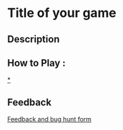 # Title of your game

## Description

## How to Play :
[*](my_game.zip)
## Feedback
[Feedback and bug hunt form](https://docs.google.com/forms/d/e/1FAIpQLSdFUfHc7I_3db8-qZmFXwVlkJvmRPFx29SSIqWYJBY56plz4A/viewform?usp=sf_link)
